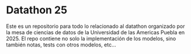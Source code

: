 # Datathon 25
Este es un repositorio para todo lo relacionado al datathon organizado por la mesa de ciencias de datos de la Universidad de las Americas Puebla en 2025. El repo contiene no solo la implementación de los modelos, sino también notas, tests con otros modelos, etc...


